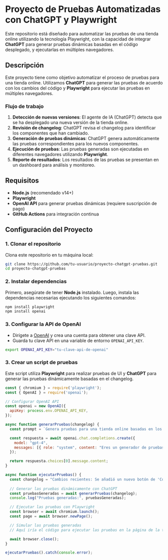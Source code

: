 # Proyecto de Pruebas Automatizadas con ChatGPT y Playwright

Este repositorio está diseñado para automatizar las pruebas de una tienda online utilizando la tecnología Playwright, con la capacidad de integrar **ChatGPT** para generar pruebas dinámicas basadas en el código desplegado, y ejecutarlas en múltiples navegadores.

## Descripción

Este proyecto tiene como objetivo automatizar el proceso de pruebas para una tienda online. Utilizamos **ChatGPT** para generar las pruebas de acuerdo con los cambios del código y **Playwright** para ejecutar las pruebas en múltiples navegadores.

### Flujo de trabajo

1. **Detección de nuevas versiones**: El agente de IA (ChatGPT) detecta que se ha desplegado una nueva versión de la tienda online.
2. **Revisión de changelog**: ChatGPT revisa el changelog para identificar los componentes que han cambiado.
3. **Generación de pruebas dinámicas**: ChatGPT genera automáticamente las pruebas correspondientes para los nuevos componentes.
4. **Ejecución de pruebas**: Las pruebas generadas son ejecutadas en diferentes navegadores utilizando **Playwright**.
5. **Reporte de resultados**: Los resultados de las pruebas se presentan en un dashboard para análisis y monitoreo.

## Requisitos

- **Node.js** (recomendado v14+)
- **Playwright**
- **OpenAI API** para generar pruebas dinámicas (requiere suscripción de pago)
- **GitHub Actions** para integración continua

## Configuración del Proyecto

### 1. Clonar el repositorio

Clona este repositorio en tu máquina local:

```bash
git clone https://github.com/tu-usuario/proyecto-chatgpt-pruebas.git
cd proyecto-chatgpt-pruebas
```
### 2. Instalar dependencias

Primero, asegúrate de tener **Node.js** instalado. Luego, instala las dependencias necesarias ejecutando los siguientes comandos:

```bash
npm install playwright
npm install openai
```
### 3. Configurar la API de OpenAI

- Dirígete a [OpenAI](https://beta.openai.com/signup/) y crea una cuenta para obtener una clave API.
- Guarda tu clave API en una variable de entorno `OPENAI_API_KEY`.

```bash
export OPENAI_API_KEY="tu-clave-api-de-openai"
```
### 3. Crear un script de pruebas

Este script utiliza **Playwright** para realizar pruebas de UI y **ChatGPT** para generar las pruebas dinámicamente basadas en el changelog.

```javascript
const { chromium } = require('playwright');
const { OpenAI } = require('openai');

// Configurar OpenAI API
const openai = new OpenAI({
  apiKey: process.env.OPENAI_API_KEY,
});

async function generarPruebas(changelog) {
  const prompt = `Genera pruebas para una tienda online basadas en los siguientes cambios:\n${changelog}`;

  const respuesta = await openai.chat.completions.create({
    model: "gpt-4",
    messages: [{ role: "system", content: "Eres un generador de pruebas automatizadas para una tienda online." }, { role: "user", content: prompt }],
  });

  return respuesta.choices[0].message.content;
}

async function ejecutarPruebas() {
  const changelog = "Cambios recientes: Se añadió un nuevo botón de 'Comprar' en la página de productos.";
  
  // Generar las pruebas dinámicamente con ChatGPT
  const pruebasGeneradas = await generarPruebas(changelog);
  console.log("Pruebas generadas:", pruebasGeneradas);

  // Ejecutar las pruebas con Playwright
  const browser = await chromium.launch();
  const page = await browser.newPage();

  // Simular las pruebas generadas
  // Aquí iría el código para ejecutar las pruebas en la página de la tienda online

  await browser.close();
}

ejecutarPruebas().catch(console.error);
```
